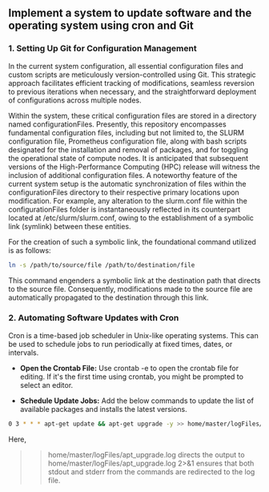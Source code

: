 ## Implement a system to update software and the operating system using cron and Git

### 1. Setting Up Git for Configuration Management
In the current system configuration, all essential configuration files and custom scripts are meticulously version-controlled using Git. This strategic approach facilitates efficient tracking of modifications, seamless reversion to previous iterations when necessary, and the straightforward deployment of configurations across multiple nodes.

Within the system, these critical configuration files are stored in a directory named configurationFiles. Presently, this repository encompasses fundamental configuration files, including but not limited to, the SLURM configuration file, Prometheus configuration file, along with bash scripts designated for the installation and removal of packages, and for toggling the operational state of compute nodes. It is anticipated that subsequent versions of the High-Performance Computing (HPC) release will witness the inclusion of additional configuration files. A noteworthy feature of the current system setup is the automatic synchronization of files within the configurationFiles directory to their respective primary locations upon modification. For example, any alteration to the slurm.conf file within the configurationFiles folder is instantaneously reflected in its counterpart located at /etc/slurm/slurm.conf, owing to the establishment of a symbolic link (symlink) between these entities.

For the creation of such a symbolic link, the foundational command utilized is as follows:
```sh
ln -s /path/to/source/file /path/to/destination/file
```

This command engenders a symbolic link at the destination path that directs to the source file. Consequently, modifications made to the source file are automatically propagated to the destination through this link.

### 2. Automating Software Updates with Cron
Cron is a time-based job scheduler in Unix-like operating systems. This can be used to schedule jobs to run periodically at fixed times, dates, or intervals.
 - <b>Open the Crontab File:</b>
   Use crontab -e to open the crontab file for editing. If it's the first time using crontab, you might be prompted to select an editor.

- <b>Schedule Update Jobs:</b>
  Add the below commands to update the list of available packages and installs the latest versions.
```sh
0 3 * * * apt-get update && apt-get upgrade -y >> home/master/logFiles/apt_upgrade.log 2>&1
```
Here,
>> home/master/logFiles/apt_upgrade.log directs the output to home/master/logFiles/apt_upgrade.log 
>> 2>&1 ensures that both stdout and stderr from the commands are redirected to the log file.
